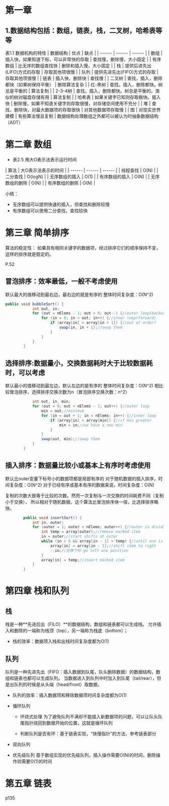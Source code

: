 # 第一章
## 1.数据结构包括：数组，链表，栈，二叉树，哈希表等等
表1.1 数据机构的特性
| 数据结构 | 优点 | 缺点 |
| ------ | ------ | ------ |
| 数组 | 插入快，如果知道下标，可以非常快的存取 | 查找慢，删除慢，大小固定 | 
| 有序数组 | 比无序的数组查找快 | 删除和插入慢，大小固定 |
| 栈 | 提供后进先出(LIFO)方式的存取 | 存取其他项很慢 | 
| 队列 | 提供先进先出(FIFO)方式的存取 | 存取其他项很慢 | 
| 链表 | 插入快，删除快 | 查找慢 |
| 二叉树 | 查找，插入，删除都快（如果树保持平衡） | 删除算法复杂 |
| 红-黑树 | 查找，插入，删除都快。树总是平衡的 | 算法复制 |
| 2-3-4树 | 查找，插入，删除都快。树总是平衡的。类似的树对磁盘存储有用 | 算法复制 |
| 哈希表 | 如果关键字已知则存取极快。插入快 | 删除慢，如果不知道关键字则存取很慢，对存储空间使用不充分 |
| 堆 | 查找，删除快，对最大数据项的存取很快 | 对其他数据项存取慢 |
| 图 | 对现实世界建模 | 有些算法慢且复制 |
数据结构处理数组之外都可以被认为时抽象数据结构（ADT）

# 第二章 数组
* 表2.5 用大O表示法表示运行时间

| 算法 | 大O表示法表示的时间 |
| ------ | ------ | ------ |
| 线程查找 | O(N) |
| 二分查找 | O(logN) |
| 无序数组的插入 | O(1) |
| 有序数组的插入 | O(N) |
| 无序数组的删除 | O(N) |
| 有序数组的删除 | O(N) |

小结：
- 无序数组可以提供快速的插入，但查找和删除较慢
- 有序数组可以使用二分查找，查找较快

# 第三章 简单排序
算法的稳定性：
如果具有相同关键字的数据项，经过排序它们的顺序保持不变，这样的排序就是稳定的。

P.52
## 冒泡排序：效率最低，一般不考虑使用
 默认最大的值移动到最右边，最右边的就是有序的
 整体时间复杂度：O(N^2)
```java
public void bubbleSort() {
            int out, in;
            for (out = nElems - 1; out > 0; out--) {//outer loop(backward)
                for (in = 0; in < out; in++) {//inner loop(forward)
                    if (array[in] > array[in + 1]) {//out of order?
                        swap(in, in + 1);//swap them
                    }
                }
            }
        }
```

## 选择排序:数据量小，交换数据耗时大于比较数据耗时，可以考虑
默认最小的值移动到最左边，默认左边的是有序的
整体时间复杂度：O(N^2)
相比较冒泡排序，选择排序交换次数为n（冒泡排序交换次数：n^2）
```java public void selectionSort() {
            int out, in, min;
            for (out = 0; out < nElems - 1; out++) {//outer loop
                min = out;//minimum
                for (in = out + 1; in < nElems; in++) {//inner loop
                    if (array[in] < array[min]) {//if min greater
                        min = in;//we have a new min
                    }
                }
                swap(out, min);//swap them
            }
        }
```

## 插入排序：数据量比较小或基本上有序时考虑使用
默认比outer变量下标号小的数据项都是局部有序的
对于随机数据的插入排序，时间复杂度：O(N^2)
对于已经有序或基本有序的数据来说，时间复杂度：O(N)

 复制的次数大致等于比较的次数。然而一次复制与一次交换的时间耗费不同（复制小于交换）， 所以相对于随机数据，这个算法比冒泡排序快一倍，比选择排序略快。
```java
        public void insertSort() {
            int in, outer;
            for (outer = 1; outer < nElems; outer++) {//outer is dividing line
                int temp = array[outer];//remove marked item
                in = outer;//start shifts at outer
                while (in > 0 && array[in - 1] > temp) {//until one is smaller
                    array[in] = array[in - 1];//shift item to right
                    --in;//左移下标 go left one position
                }
                array[in] = temp;//insert marked item
            }
        }
```


# 第四章 栈和队列

## 栈
栈是一种**先进后出（FILO）**的数据结构，数组和链表都可以生成栈。
允许插入和删除的一端称为栈顶（top），另一端称为栈底（bottom）；
* 栈的效率：数据项入栈和出栈时间复杂度都为O(1)


## 队列
队列是一种先进先出（FIFO：插入数据到队尾，队头删除数据）的数据结构，数组和链表也都可以生成队列。
当数据进入到队列中时加入到队尾（tail/rear），但是出队列的时候是从头端（head/front）取数据。
* 队列的效率：插入数据项和移除数据项时间复杂度都为O(1)

* 循环队列
  - 环绕式处理
  为了避免队列不满却不能插入新数据项的问题，可以让队头队尾指针绕回到数据开始的位置，这就是循环队列

  - 判断队列是否有环：基于链表实现，“快慢指针”的方法，参考链表部分

* 双向队列

* 优先级队列
基于数组实现的优先级队列，插入操作需要O(N)的时间，删除操作则需要O(1)的时间

# 第五章 链表

p135